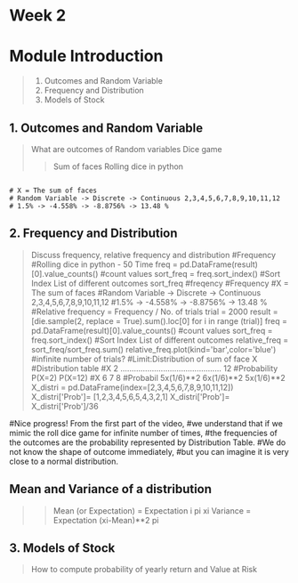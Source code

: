 # Week 2
# Module Introduction
>  1. Outcomes and Random Variable
>  2. Frequency and Distribution
>  3. Models of Stock

<!-- In the trading strategy explained in Module 1, 
random variables - MA50 and MA10 - help us make better predictions and decisions. 
Such concepts are applied into different contexts in our daily lives. Let us see some examples ...  -->

<!-- Proxy Means Test
  Wall meterial 
  Ceiling meterial
  Assets at home
 -->
 
<!--  Insufficient / Non-existings credit history -->

##  1. Outcomes and Random Variable
> What are outcomes of Random variables
> Dice game
> > Sum of faces
> > Rolling dice in python
<code>
# X = The sum of faces 
# Random Variable -> Discrete -> Continuous 2,3,4,5,6,7,8,9,10,11,12
# 1.5% -> -4.558% -> -8.8756% -> 13.48 % 
</code>

##  2. Frequency and Distribution
> Discuss frequency, relative frequency and distribution
#Frequency 
#Rolling dice in python - 50 Time
freq = pd.DataFrame(result)[0].value_counts() #count values
sort_freq = freq.sort_index() #Sort Index List of different outcomes
sort_freq #freqency
#Frequency
#X = The sum of faces 
#Random Variable -> Discrete -> Continuous 2,3,4,5,6,7,8,9,10,11,12
#1.5% -> -4.558% -> -8.8756% -> 13.48 % 
#Relative frequency = Frequency / No. of trials
trial = 2000
result = [die.sample(2, replace = True).sum().loc[0] for i in range (trial)]
freq = pd.DataFrame(result)[0].value_counts() #count values
sort_freq = freq.sort_index() #Sort Index List of different outcomes
relative_freq = sort_freq/sort_freq.sum()
relative_freq.plot(kind='bar',color='blue')
#infinite number of trials?
#Limit:Distribution of sum of face X
#Distribution table
#X             2     ............................................. 12 
#Probability  P(X=2)                                            P(X=12)
#X                             6           7             8
#Probabil                  5x(1/6)**2     6x(1/6)**2   5x(1/6)**2
X_distri = pd.DataFrame(index=[2,3,4,5,6,7,8,9,10,11,12])
X_distri['Prob']= [1,2,3,4,5,6,5,4,3,2,1] 
X_distri['Prob']= X_distri['Prob']/36

#Nice progress! From the first part of the video, 
#we understand that if we mimic the roll dice game for infinite number of times, 
#the frequencies of the outcomes are the probability  represented by Distribution Table. 
#We do not know the shape of outcome immediately, 
#but you can imagine it is very close to a normal distribution. 

## Mean and Variance of a distribution
>> Mean (or Expectation) = Expectation i pi xi 
>> Variance = Expectation (xi-Mean)**2 pi



##  3. Models of Stock
> How to compute probability of yearly return and Value at Risk


 

